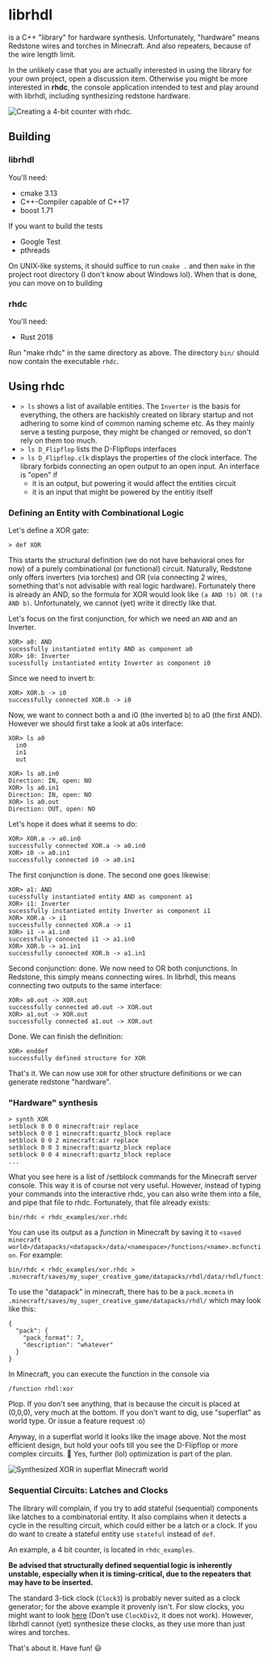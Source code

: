 # librhdl
is a C++ "library" for hardware synthesis. Unfortunately, "hardware" means Redstone wires and torches in Minecraft. And also repeaters, because of the wire length limit.

In the unlikely case that you are actually interested in using the library for
your own project, open a discussion item. Otherwise you might be more
interested in **rhdc**, the console application intended to test and play
around with librhdl, including synthesizing redstone hardware.

![Creating a 4-bit counter with rhdc.](../assets/rhdc.png)

## Building

### librhdl

You'll need:
* cmake 3.13
* C++-Compiler capable of C++17
* boost 1.71

If you want to build the tests
* Google Test
* pthreads

On UNIX-like systems, it should suffice to run `cmake .` and then `make` in the project root directory (I don't know about Windows lol). When that is done, you can move on to building

### rhdc

You'll need:
* Rust 2018

Run "make rhdc" in the same directory as above. The directory `bin/` should now contain the executable `rhdc`.

## Using rhdc

* `> ls` shows a list of available entities. The `Inverter` is the basis for everything, the others are hackishly created on library startup and not adhering to some kind of common naming scheme etc. As they mainly serve a testing purpose, they might be changed or removed, so don't rely on them too much.
* `> ls D_Flipflop` lists the D-Flipflops interfaces
* `> ls D_Flipflop.clk` displays the properties of the clock interface. The library forbids connecting an open output to an open input. An interface is "open" if
  * it is an output, but powering it would affect the entities circuit
  * it is an input that might be powered by the entitiy itself

### Defining an Entity with Combinational Logic

Let's define a XOR gate:

    > def XOR

This starts the structural definition (we do not have behavioral ones for now) of a purely combinational (or functional) circuit. Naturally, Redstone only offers inverters (via torches) and OR (via connecting 2 wires, something that's not advisable with real logic hardware). Fortunately there is already an AND, so the formula for XOR would look like `(a AND !b) OR (!a AND b)`. Unfortunately, we cannot (yet) write it directly like that.

Let's focus on the first conjunction, for which we need an `AND` and an Inverter.

    XOR> a0: AND
    sucessfully instantiated entity AND as component a0
    XOR> i0: Inverter
    sucessfully instantiated entity Inverter as component i0

Since we need to invert b:

    XOR> XOR.b -> i0
    successfully connected XOR.b -> i0

Now, we want to connect both a and i0 (the inverted b) to a0 (the first AND). However we should first take a look at a0s interface:

    XOR> ls a0
      in0
      in1
      out

    XOR> ls a0.in0
    Direction: IN, open: NO
    XOR> ls a0.in1
    Direction: IN, open: NO
    XOR> ls a0.out
    Direction: OUT, open: NO

Let's hope it does what it seems to do:

    XOR> XOR.a -> a0.in0
    successfully connected XOR.a -> a0.in0
    XOR> i0 -> a0.in1
    successfully connected i0 -> a0.in1

The first conjunction is done. The second one goes likewise:

    XOR> a1: AND
    sucessfully instantiated entity AND as component a1
    XOR> i1: Inverter
    sucessfully instantiated entity Inverter as component i1
    XOR> XOR.a -> i1
    successfully connected XOR.a -> i1
    XOR> i1 -> a1.in0
    successfully connected i1 -> a1.in0
    XOR> XOR.b -> a1.in1
    successfully connected XOR.b -> a1.in1
    
Second conjunction: done. We now need to OR both conjunctions. In Redstone, this simply means connecting wires. In librhdl, this means connecting two outputs to the same interface:

    XOR> a0.out -> XOR.out
    successfully connected a0.out -> XOR.out
    XOR> a1.out -> XOR.out
    successfully connected a1.out -> XOR.out
    
Done. We can finish the definition:

    XOR> enddef
    successfully defined structure for XOR

That's it. We can now use `XOR` for other structure definitions or we can generate redstone "hardware".

### "Hardware" synthesis

    > synth XOR
    setblock 0 0 0 minecraft:air replace
    setblock 0 0 1 minecraft:quartz_block replace
    setblock 0 0 2 minecraft:air replace
    setblock 0 0 3 minecraft:quartz_block replace
    setblock 0 0 4 minecraft:quartz_block replace
    ...
    
What you see here is a list of /setblock commands for the Minecraft server console. This way it is of course not very useful. However, instead of typing your commands into the interactive rhdc, you can also write them into a file, and pipe that file to rhdc. Fortunately, that file already exists:

    bin/rhdc < rhdc_examples/xor.rhdc

You can use its output as a *function* in Minecraft by saving it to `<saved minecraft world>/datapacks/<datapack>/data/<namespace>/functions/<name>.mcfunction`. For example:

    bin/rhdc < rhdc_examples/xor.rhdc > .minecraft/saves/my_super_creative_game/datapacks/rhdl/data/rhdl/functions/xor.mcfunction
    
To use the "datapack" in minecraft, there has to be a `pack.mcmeta` in `.minecraft/saves/my_super_creative_game/datapacks/rhdl/` which may look like this:

    {
      "pack": {
        "pack_format": 7,
        "description": "whatever"
      }
    }
    
In Minecraft, you can execute the function in the console via

  `/function rhdl:xor`
  
Plop. If you don't see anything, that is because the circuit is placed at (0,0,0), very much at the bottom. If you don't want to dig, use "superflat" as world type. Or issue a feature request :o)

Anyway, in a superflat world it looks like the image above. Not the most efficient design, but hold your oofs till you see the D-Flipflop or more complex circuits. 💩 Yes, further (lol) optimization is part of the plan.

![Synthesized XOR in superflat Minecraft world](../assets/xor.png)

### Sequential Circuits: Latches and Clocks

The library will complain, if you try to add stateful (sequential) components like latches to a combinatorial entity. It also complains when it detects a cycle in the resulting circuit, which could either be a latch or a clock. If you do want to create a stateful entity use `stateful` instead of `def`.

An example, a 4 bit counter, is located in `rhdc_examples`.

**Be advised that structurally defined sequential logic is inherently unstable, especially when it is timing-critical, due to the repeaters that may have to be inserted.**

The standard 3-tick clock (`Clock3`) is probably never suited as a clock generator; for the above example it provenly isn't. For slow clocks, you might want to look [here](https://minecraft.fandom.com/wiki/Redstone_circuits/Clock) (Don't use `ClockDiv2`, it does not work). However, librhdl cannot (yet) synthesize these clocks, as they use more than just wires and torches.

That's about it. Have fun! 😃
